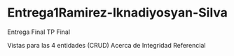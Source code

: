 # Entrega1Ramirez-Iknadiyosyan-Silva
 Entrega Final
 TP Final
 
 Vistas para las 4 entidades (CRUD)
 Acerca de
 Integridad Referencial

